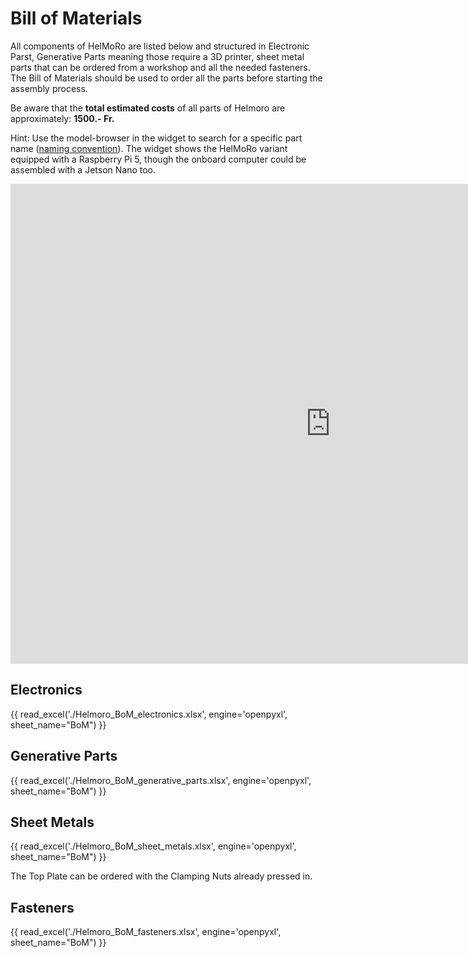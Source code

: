 # Bill of Materials

All components of HelMoRo are listed below and structured in Electronic Parst, Generative Parts meaning those require a 3D printer, sheet metal parts that can be ordered from a workshop and all the needed fasteners. 
The Bill of Materials should be used to order all the parts before starting the assembly process.

Be aware that the **total estimated costs** of all parts of Helmoro are approximately: **1500.- Fr.**

Hint: Use the model-browser in the widget to search for a specific part name ([naming convention](../cad#naming-convention)). The widget shows the HelMoRo variant equipped with a Raspberry Pi 5, though the onboard computer could be assembled with a Jetson Nano too.

<iframe src="https://helbling2.autodesk360.com/shares/public/SHd38bfQT1fb47330c99f726a386eb5b24d0?mode=embed" width="1024" height="768" allowfullscreen="true" webkitallowfullscreen="true" mozallowfullscreen="true"  frameborder="0"></iframe>


## Electronics

{{ read_excel('./Helmoro_BoM_electronics.xlsx', engine='openpyxl', sheet_name="BoM") }}

## Generative Parts

{{ read_excel('./Helmoro_BoM_generative_parts.xlsx', engine='openpyxl', sheet_name="BoM") }}

## Sheet Metals

{{ read_excel('./Helmoro_BoM_sheet_metals.xlsx', engine='openpyxl', sheet_name="BoM") }}

The Top Plate can be ordered with the Clamping Nuts already pressed in.

## Fasteners

{{ read_excel('./Helmoro_BoM_fasteners.xlsx', engine='openpyxl', sheet_name="BoM") }}


